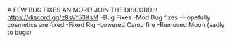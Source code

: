 A FEW BUG FIXES AN MORE! JOIN THE DISCORD!!! https://discord.gg/z8sVf53KsM
-Bug Fixes
-Mod Bug fixes
-Hopefully cosmetics are fixed 
-Fixed Rig
-Lowered Camp fire
-Removed Moon (sadly to bugs)
